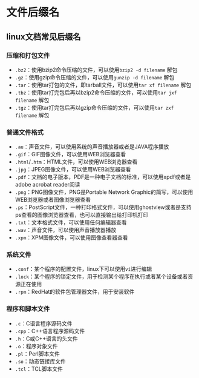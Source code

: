# 文件后缀名
## linux文档常见后缀名
### 压缩和打包文件
* `.bz2`：使用bzip2命令压缩的文件，可以使用`bzip2 -d filename` 解包
* `.gz`：使用gzip命令压缩的文件，可以使用`gunzip -d filename` 解包
* `.tar`：使用tar打包的文件，即tarball文件，可以使用`tar xf filename` 解包
* `.tbz`：使用tar打完包后再以bzip2命令压缩的文件，可以使用`tar jxf filename` 解包
* `.tgz`：使用tar打完包后再以gzip命令压缩的文件，可以使用`tar zxf filename` 解包

### 普通文件格式
* `.au`：声音文件，可以使用系统的声音播放器或者是JAVA程序播放
* `.gif`：GIF图像文件，可以使用WEB浏览器查看
* `.html`/`.htm`：HTML文件，可以使用WEB浏览器查看
* `.jpg`：JPEG图像文件，可以使用WEB浏览器查看
* `.pdf`：文档的电子版本，PDF是一种电子文档的标准，可以使用xpdf或者是adobe acrobat reader阅读
* `.png`：PNG图像文件，PNG是Portable Network Graphic的简写，可以使用WEB浏览器或者图像浏览器查看
* `.ps`：PostScript文件，一种打印格式文件，可以使用ghostview或者是支持ps查看的图像浏览器查看，也可以直接输出给打印机打印
* `.txt`：文本格式文件，可以使用任何编辑器查看
* `.wav`：声音文件，可以使用声音播放器播放
* `.xpm`：XPM图像文件，可以使用图像查看器查看

### 系统文件
* `.conf`：某个程序的配置文件，linux下可以使用`vi`进行编辑
* `.lock`：某个程序的锁定文件，用于检测某个程序在执行或者某个设备或者资源正在使用
* `.rpm`：RedHat的软件包管理器文件，用于安装软件

### 程序和脚本文件
* `.c`：C语言程序源码文件
* `.cpp`：C++语言程序源码文件
* `.h`：C或C++语言的头文件
* `.o`：程序对象文件
* `.pl`：Perl脚本文件
* `.so`：动态链接库文件
* `.tcl`：TCL脚本文件